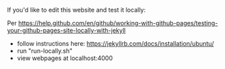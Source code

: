 If you'd like to edit this website and test it locally:

Per https://help.github.com/en/github/working-with-github-pages/testing-your-github-pages-site-locally-with-jekyll

* follow instructions here: https://jekyllrb.com/docs/installation/ubuntu/
* run "run-locally.sh"
* view webpages at localhost:4000
